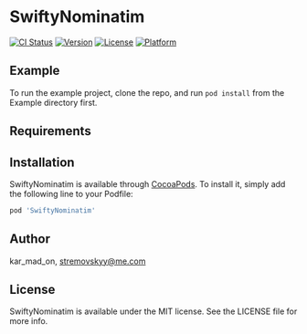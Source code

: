 # SwiftyNominatim

[![CI Status](http://img.shields.io/travis/kar_mad_on/SwiftyNominatim.svg?style=flat)](https://travis-ci.org/Karmadon/SwiftyNominatim.svg?branch=master)
[![Version](https://img.shields.io/cocoapods/v/SwiftyNominatim.svg?style=flat)](http://cocoapods.org/pods/SwiftyNominatim)
[![License](https://img.shields.io/cocoapods/l/SwiftyNominatim.svg?style=flat)](http://cocoapods.org/pods/SwiftyNominatim)
[![Platform](https://img.shields.io/cocoapods/p/SwiftyNominatim.svg?style=flat)](http://cocoapods.org/pods/SwiftyNominatim)

## Example

To run the example project, clone the repo, and run `pod install` from the Example directory first.

## Requirements

## Installation

SwiftyNominatim is available through [CocoaPods](http://cocoapods.org). To install
it, simply add the following line to your Podfile:

```ruby
pod 'SwiftyNominatim'
```

## Author

kar_mad_on, stremovskyy@me.com

## License

SwiftyNominatim is available under the MIT license. See the LICENSE file for more info.
